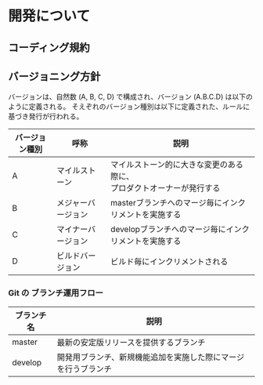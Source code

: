# 開発について
## コーディング規約
## バージョニング方針
  バージョンは、自然数 (A, B, C, D) で構成され、バージョン (A.B.C.D) は以下のように定義される。
そえぞれのバージョン種別は以下に定義された、ルールに基づき発行が行われる。

| バージョン種別 | 呼称               | 説明                                                                     |
|----------------|--------------------|--------------------------------------------------------------------------|
| A              | マイルストーン     | マイルストーン的に大きな変更のある際に、<br>プロダクトオーナーが発行する |
| B              | メジャーバージョン | masterブランチへのマージ毎にインクリメントを実施する                     |
| C              | マイナーバージョン | developブランチへのマージ毎にインクリメントを実施する                    |
| D              | ビルドバージョン   | ビルド毎にインクリメントされる                                           |

### Git の ブランチ運用フロー

| ブランチ名   | 説明                                                           |
|--------------|----------------------------------------------------------------|
| master       | 最新の安定版リリースを提供するブランチ                         |
| develop      | 開発用ブランチ、新規機能追加を実施した際にマージを行うブランチ |


